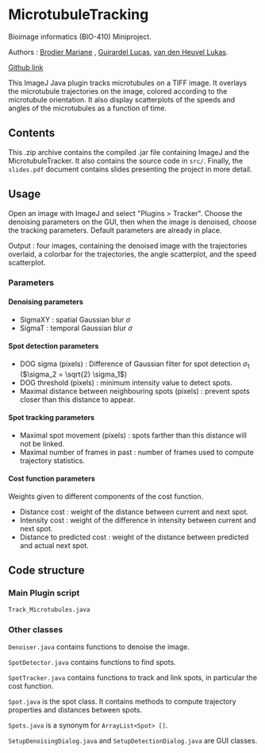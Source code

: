 # MicrotubuleTracking  
  
Bioimage informatics (BIO-410) Miniproject.

Authors : [Brodier Mariane](mailto:mariane.brodier@epfl.ch) , [Guirardel Lucas](mailto:lucas.guirardel@epfl.ch), [van den Heuvel Lukas](mailto:cornelius.vandenheuvel@epfl.ch).

[Github link](github.com/lukasvandenheuvel/MicrotubuleTracking)

This ImageJ Java plugin tracks microtubules on a TIFF image. It overlays the microtubule trajectories on the image, colored according to the microtubule orientation.
It also display scatterplots of the speeds and angles of the microtubules as a function of time.

## Contents

This .zip archive contains the compiled .jar file containing ImageJ and the MicrotubuleTracker.
It also contains the source code in ```src/```.
Finally, the ```slides.pdf``` document contains slides presenting the project in more detail.

## Usage

Open an image with ImageJ and select "Plugins > Tracker".
Choose the denoising parameters on the GUI, then when the image is denoised, choose the tracking parameters.
Default parameters are already in place.

Output : four images, containing the denoised image with the trajectories overlaid, a colorbar for the trajectories, the angle scatterplot, and the speed scatterplot.

### Parameters

#### Denoising parameters

- SigmaXY : spatial Gaussian blur $\sigma$
- SigmaT : temporal Gaussian blur $\sigma$

#### Spot detection parameters

- DOG sigma (pixels) : Difference of Gaussian filter for spot detection $\sigma_1$ ($\sigma_2 = \sqrt{2} \sigma_1$)
- DOG threshold  (pixels) : minimum intensity value to detect spots.
- Maximal distance between neighbouring spots  (pixels) : prevent spots closer than this distance to appear.

#### Spot tracking parameters

- Maximal spot movement (pixels) : spots farther than this distance will not be linked.
- Maximal number of frames in past : number of frames used to compute trajectory statistics.

#### Cost function parameters

Weights given to different components of the cost function.

- Distance cost : weight of the distance between current and next spot.
- Intensity cost : weight of the difference in intensity between current and next spot.
- Distance to predicted cost : weight of the distance between predicted and actual next spot.

## Code structure

### Main Plugin script

```Track_Microtubules.java```  

### Other classes  

```Denoiser.java``` contains functions to denoise the image.

```SpotDetector.java``` contains functions to find spots.

```SpotTracker.java``` contains functions to track and link spots, in particular the cost function.

```Spot.java``` is the spot class. It contains methods to compute trajectory properties and distances between spots.

```Spots.java``` is a synonym for  ```ArrayList<Spot> []```.

```SetupDenoisingDialog.java``` and ```SetupDetectionDialog.java``` are GUI classes.
